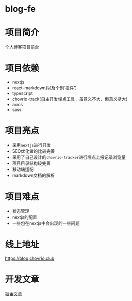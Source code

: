 # blog-fe

# 项目简介

个人博客项目前台

# 项目依赖

- nextjs
- react-markdown(以及个别'插件')
- typescript
- chovrio-track(自主开发埋点工具，虽意义不大，但意义挺大)
- axios
- sass

# 项目亮点

- 采用`nextjs`进行开发
- SEO优化做的比较完善
- 采用了自己设计的`chovrio-tracker`进行埋点上报记录浏览量
- 项目目录结构较完善
- 移动端适配
- markdown文档的解析

# 项目难点

- 状态管理
- nextjs的配置
- 一些包在nextjs中会出现的一些问题

# 线上地址

https://blog.chovrio.club

# 开发文章

[掘金文章](https://juejin.cn/post/7200945340123627577)